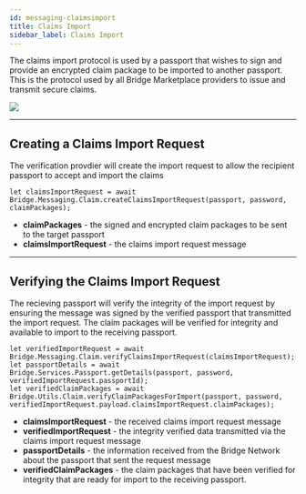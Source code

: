 ```yaml
---
id: messaging-claimsimport
title: Claims Import
sidebar_label: Claims Import
---
```

The claims import protocol is used by a passport that wishes to sign and provide an encrypted claim package to be imported to another passport.  This is the protocol used by all Bridge Marketplace providers to issue and transmit secure claims.

<img class='centered' src='/img/message-claimsimport.jpg'></img>

---

## Creating a Claims Import Request
The verification provdier will create the import request to allow the recipient passport to accept and import the claims
```
let claimsImportRequest = await Bridge.Messaging.Claim.createClaimsImportRequest(passport, password, claimPackages);
```
- **claimPackages** - the signed and encrypted claim packages to be sent to the target passport
- **claimsImportRequest** - the claims import request message

---

## Verifying the Claims Import Request
The recieving passport will verify the integrity of the import request by ensuring the message was signed by the verified passport that transmitted the import request.  The claim packages will be verified for integrity and available to import to the receiving passport.
```
let verifiedImportRequest = await Bridge.Messaging.Claim.verifyClaimsImportRequest(claimsImportRequest);
let passportDetails = await Bridge.Services.Passport.getDetails(passport, password, verifiedImportRequest.passportId);
let verifiedClaimPackages = await Bridge.Utils.Claim.verifyClaimPackagesForImport(passport, password, verifiedImportRequest.payload.claimsImportRequest.claimPackages);
```
- **claimsImportRequest** - the received claims import request message
- **verifiedImportRequest** - the integrity verified data transmitted via the claims import request message
- **passportDetails** - the information received from the Bridge Network about the passport that sent the request message
- **verifiedClaimPackages** - the claim packages that have been verified for integrity that are ready for import to the receiving passport.